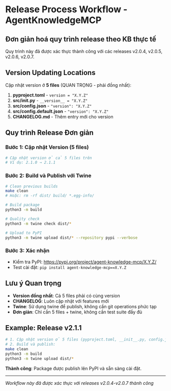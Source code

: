 # Release Process Workflow - AgentKnowledgeMCP

## Đơn giản hoá quy trình release theo KB thực tế

Quy trình này đã được xác thực thành công với các releases v2.0.4, v2.0.5, v2.0.6, v2.0.7.

## Version Updating Locations

Cập nhật version ở **5 files** (QUAN TRỌNG - phải đồng nhất):

1. **pyproject.toml** - `version = "X.Y.Z"`
2. **src/__init__.py** - `__version__ = "X.Y.Z"`  
3. **src/config.json** - `"version": "X.Y.Z"`
4. **src/config.default.json** - `"version": "X.Y.Z"`
5. **CHANGELOG.md** - Thêm entry mới cho version

## Quy trình Release Đơn giản

### Bước 1: Cập nhật Version (5 files)
```bash
# Cập nhật version ở cả 5 files trên
# Ví dụ: 2.1.0 → 2.1.1
```

### Bước 2: Build và Publish với Twine
```bash
# Clean previous builds
make clean
# Hoặc: rm -rf dist/ build/ *.egg-info/

# Build package  
python3 -m build

# Quality check
python3 -m twine check dist/*

# Upload to PyPI
python3 -m twine upload dist/* --repository pypi --verbose
```

### Bước 3: Xác nhận
- Kiểm tra PyPI: https://pypi.org/project/agent-knowledge-mcp/X.Y.Z/
- Test cài đặt: `pip install agent-knowledge-mcp==X.Y.Z`

## Lưu ý Quan trọng

- **Version đồng nhất**: Cả 5 files phải có cùng version
- **CHANGELOG**: Luôn cập nhật với features mới  
- **Twine**: Sử dụng twine để publish, không cần git operations phức tạp
- **Đơn giản**: Chỉ cần 5 files + twine, không cần test suite đầy đủ

## Example: Release v2.1.1

```bash
# 1. Cập nhật version ở 5 files (pyproject.toml, __init__.py, config.json, config.default.json, CHANGELOG.md)
# 2. Build và publish:
make clean
python3 -m build  
python3 -m twine upload dist/*
```

**Thành công**: Package được publish lên PyPI và sẵn sàng cài đặt.

---
*Workflow này đã được xác thực với releases v2.0.4-v2.0.7 thành công*
